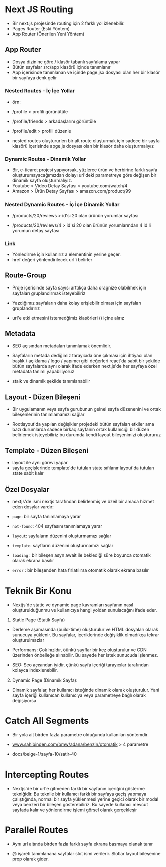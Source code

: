 # Next JS Routing

- Bir next.js projesinde routing için 2 farklı yol izlenebilir.
- Pages Router (Eski Yöntem)
- App Router (Önerilen Yeni Yöntem)

## App Router

- Dosya dizinine göre / klasör tabanlı sayfalama yapar
- Bütün sayfalar src/app klasörü içinde tanımlanır
- App içerisinde tanımlanan ve içinde page.jsx dosyası olan her bir klasör bir sayfaya denk gelir

### Nested Routes - İç İçe Yollar

- örn:
- /profile > profili görünütüle
- /profile/friends > arkadaşlarını görüntüle
- /profile/edit > profili düzenle

- nested routes oluştururlen bir alt route oluşturmak için sadece bir sayfa klasörü içerisinde apge.js dosyası olan bir klasör daha oluşturmalıyız

### Dynamic Routes - Dinamik Yollar

- Bir, e-ticaret projesi yapıyorsak, yüzlerce ürün ve herbirine farklı sayfa oluşturumayacağımızdan dolayı url'deki parametreye göre değişen bir dinamik sayfa oluşturmalıyız.
- Youtube > Video Detay Sayfası > youtube.com/watch/4
- Amazon > Ürün Detay Sayfası > amazon.com/product/99

### Nested Dynamic Routes - İç İçe Dinamik Yollar

- /products/20/reviews > id'si 20 olan ürünün yorumlar sayfası

- /products/20/reviews/4 > id'si 20 olan ürünün yorumlarından 4 id'li yorumun detay sayfası

### Link

- Yönledirme için kullanırız a elementinin yerine geçer.
- href değeri yönlendirilecek url'i belirler

## Route-Group

- Proje içerisinde sayfa sayısı arttıkça daha oragnize olabilmek için sayfaları gruplandırmak isteyebiliriz

- Yazdığımız sayfaların daha kolay erişlebilir olması için sayfaları gruplandırırız

- url'e etki etmesini istemedğimiz klasörleri () içine alırız

## Metadata

- SEO açısından metadaları tanımlamak önemlidir.

- Sayfaların metada dediğimiz tarayıcıda öne çıkması için ihtiyacı olan başlık / açıklama / logo / yapımcı gibi değerleri react'da sabit bir şekilde bütün sayfalarda aynı olarak ifade ederken next.js'de her sayfaya özel metadata tanımı yapabiliyoruz

- staik ve dinamik şekilde tanımlanabilir

## Layout - Düzen Bileşeni

- Bir uygulamanın veya sayfa gurubunun gelnel sayfa düzenenini ve ortak bileşenlerinin tanımlamamızı sağlar

- Rootlayout'da yapılan değişikler projedeki bütün sayfaları etkiler ama bazı durumlarda sadece birkaç sayfanın ortak kullanıcığı bir düzen belirlemek isteyebiliriz bu durumda kendi layout bileşenimizi oluştururuz

## Template - Düzen Bileşeni

- layout ile aynı görevi yapar
- sayfa geçişlerinde template'de tutulan state sıfılanır layout'da tutulan state sabit kalır

## Özel Dosyalar

- nextjs'de ismi nextjs tarafından belirlenmiş ve özeil bir amaca hizmet eden dosylar vardır:

- `page`: bir sayfa tanımlamaya yarar
- `not-found`: 404 sayfasını tanımlamaya yarar
- `layout`: sayfaların düzenini oluşturmamızı sağlar
- `template`: sayfların düzenini oluşturmamızı sağlar
- `loading` : bir bileşen asyn await ile beklediği süre boyunca otomatik olarak ekrana basılır
- `error` : bir bileşenden hata fırlatılırsa otomatik olarak ekrana basılır

# Teknik Bir Konu

- Nextjs'de static ve dynamic page kavramları sayfanın nasıl oluşturulduğunmu ve kullanıcıya hangi yoldan sunulacağını ifade eder.

1. Static Page (Statik Sayfa)

- Derleme aşamasında (build-time) oluşturulur ve HTML dosyaları olarak sunucuya yüklenir. Bu sayfalar, içeriklerinde değişiklik olmadıkça tekrar oluşturulmazlar

* Performans: Çok hızldır, öünkü sayflar bir kez oluşturulur ve CDN üzerinden önbelleğe alınabilir. Bu sayede her istek sunucuda işlenmez.

* SEO: Seo açısından iyidir, çünkü sayfa içeriği tarayıcılar tarafından kolayca indexlenebilir.

2. Dynamic Page (Dinamik Sayfa):

- Dinamik sayfalar, her kullanıcı isteğinde dinamik olarak oluşturulur. Yani sayfa içeriği kullanıcan kullanıcıya veya parametreye bağlı olarak değişiyorsa

# Catch All Segments

- Bir yola ait birden fazla parametre olduğunda kullanılan yöntemdir.

- www.sahibinden.com/bmw/adana/benzin/otomatik > 4 parametre

- docs/belge-1/sayfa-10/satir-40

# Intercepting Routes

- Nextjs'de bir url'e gitmeden farklı bir sayfanın içeriğini gösterme tekniğidir. Bu teknile bir kullanıcı farklı bir sayfaya geçiş yapmaya çalıştığında, normal bir sayfa yüklenmesi yerine geçici olarak bir modal veya benzeri bir bileşen gösterebiliriz. Bu sayede kullanıcı mevcut sayfada kalır ve yönlendirme işlemi görsel olarak gerçekleşir

# Parallel Routes

- Aynı url altında birden fazla farklı sayfa ekrana basmaya olanak tanır

- @ işareti tanımlanana sayfalar slot ismi verilerir. Slotlar layout bileşenine prop olarak gider.
